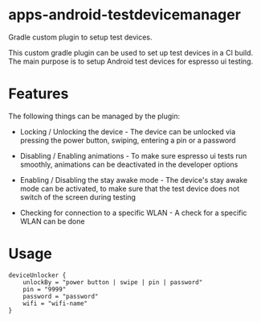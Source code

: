 # apps-android-testdevicemanager
Gradle custom plugin to setup test devices.

This custom gradle plugin can be used to set up test devices in a CI build. 
The main purpose is to setup Android test devices for espresso ui testing.

# Features
The following things can be managed by the plugin:

- Locking / Unlocking the device - The device can be unlocked via pressing the power button, swiping, entering a pin or a password

- Disabling / Enabling animations - To make sure espresso ui tests run smoothly, animations can be deactivated in the developer options 

- Enabling / Disabling the stay awake mode - The device's stay awake mode can be activated, to make sure that the test device does not switch of the screen during testing

- Checking for connection to a specific WLAN - A check for a specific WLAN can be done


# Usage

``` 
deviceUnlocker {
    unlockBy = "power button | swipe | pin | password"
    pin = "9999"
    password = "password"
    wifi = "wifi-name"
}
```

